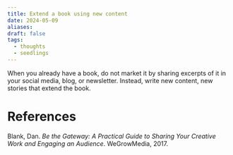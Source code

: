 ```yaml
---
title: Extend a book using new content
date: 2024-05-09
aliases: 
draft: false
tags:
  - thoughts
  - seedlings
---
```

When you already have a book, do not market it by sharing excerpts of it in your social media, blog, or newsletter. Instead, write new content, new stories that extend the book.

# References

Blank, Dan. _Be the Gateway: A Practical Guide to Sharing Your Creative Work and Engaging an Audience_. WeGrowMedia, 2017.
